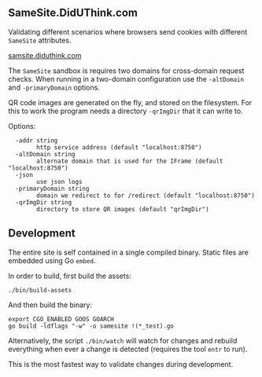 ## SameSite.DidUThink.com

Validating different scenarios where browsers send cookies with different `SameSite` attributes.

[samsite.diduthink.com](https://samesite.diduthink.com)

The `SameSite` sandbox is requires two domains for cross-domain request checks.
When running in a two-domain configuration use the `-altDomain` and `-primaryDomain` options.

QR code images are generated on the fly, and stored on the filesystem.
For this to work the program needs a directory `-qrImgDir` that it can write to.

Options:

```
  -addr string
        http service address (default "localhost:8750")
  -altDomain string
        alternate domain that is used for the IFrame (default "localhost:8750")
  -json
        use json logs
  -primaryDomain string
        domain we redirect to for /redirect (default "localhost:8750")
  -qrImgDir string
        directory to store QR images (default "qrImgDir")
```

## Development

The entire site is self contained in a single compiled binary.
Static files are embedded using Go `embed`.

In order to build, first build the assets:

```
./bin/build-assets
```

And then build the binary:

```
export CGO_ENABLED GOOS GOARCH
go build -ldflags "-w" -o samesite !(*_test).go
```
Alternatively, the script `./bin/watch` will watch for changes and rebuild everything when ever a change is detected (requires the tool `entr` to run).

This is the most fastest way to validate changes during development.
